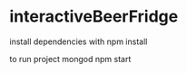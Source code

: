 # interactiveBeerFridge

install dependencies with npm install

to run project
  mongod
  npm start
  
  
